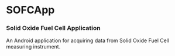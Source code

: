# SOFCApp
### Solid Oxide Fuel Cell Application

An Android application for acquiring data from Solid Oxide Fuel Cell measuring instrument.